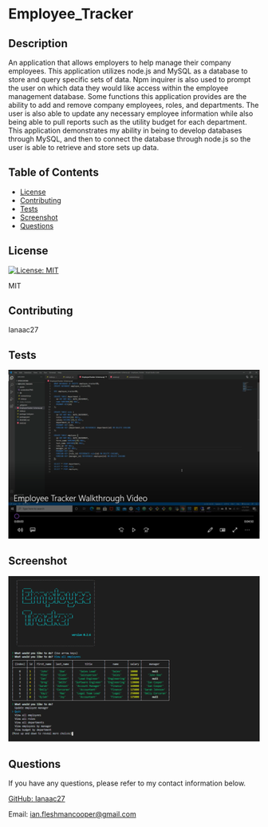 # Employee_Tracker

## Description

An application that allows employers to help manage their company employees. This application utilizes node.js and MySQL as a database to store and query specific sets of data. Npm inquirer is also used to prompt the user on which data they would like access within the employee management database. Some functions this application provides are the ability to add and remove company employees, roles, and departments. The user is also able to update any necessary employee information while also being able to pull reports such as the utility budget for each department. This application demonstrates my ability in being to develop databases through MySQL, and then to connect the database through node.js so the user is able to retrieve and store sets up data.

## Table of Contents

* [License](#license)
* [Contributing](#contributing)
* [Tests](#tests)
* [Screenshot](#screenshot)
* [Questions](#questions)

## License

[![License: MIT](https://img.shields.io/badge/License-MIT-yellow.svg)](https://opensource.org/licenses/MIT)

MIT

## Contributing

Ianaac27

## Tests

[![Employee Tracker Walkthrough](assets/walkthrough_screenshot.PNG)](https://drive.google.com/file/d/1Fldk6dKDJxZUS4lZ9z5f2ix2ypP03kpN/view)

## Screenshot

![Employee Tracker](assets/screenshot.PNG)

## Questions

If you have any questions, please refer to my contact information below.

[GitHub: Ianaac27](https://www.github.com/Ianaac27)

Email: ian.fleshmancooper@gmail.com
